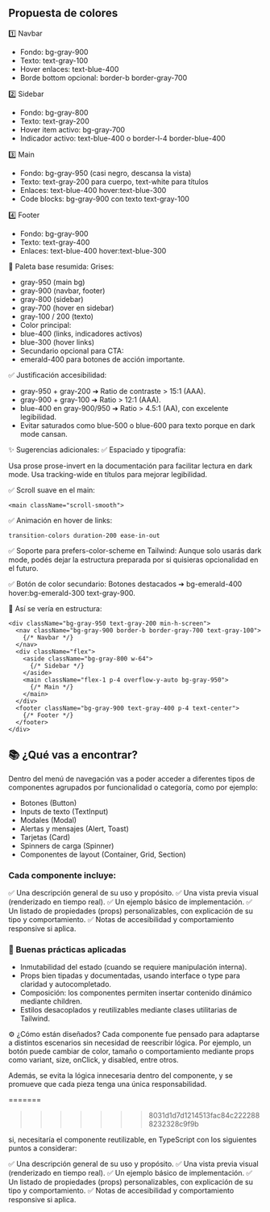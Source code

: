 ## Propuesta de colores   

1️⃣ Navbar
* Fondo: bg-gray-900
* Texto: text-gray-100
* Hover enlaces: text-blue-400
* Borde bottom opcional: border-b border-gray-700

2️⃣ Sidebar
* Fondo: bg-gray-800
* Texto: text-gray-200
* Hover item activo: bg-gray-700
* Indicador activo: text-blue-400 o border-l-4 border-blue-400

3️⃣ Main
* Fondo: bg-gray-950 (casi negro, descansa la vista)
* Texto: text-gray-200 para cuerpo, text-white para títulos
* Enlaces: text-blue-400 hover:text-blue-300
* Code blocks: bg-gray-900 con texto text-gray-100

4️⃣ Footer
* Fondo: bg-gray-900
* Texto: text-gray-400
* Enlaces: text-blue-400 hover:text-blue-300

🎨 Paleta base resumida:
Grises:
* gray-950 (main bg)
* gray-900 (navbar, footer)
* gray-800 (sidebar)
* gray-700 (hover en sidebar)
* gray-100 / 200 (texto)
* Color principal:
* blue-400 (links, indicadores activos)
* blue-300 (hover links)
* Secundario opcional para CTA:
* emerald-400 para botones de acción importante.

✅ Justificación accesibilidad:
* gray-950 + gray-200 ➔ Ratio de contraste > 15:1 (AAA).
* gray-900 + gray-100 ➔ Ratio > 12:1 (AAA).
* blue-400 en gray-900/950 ➔ Ratio > 4.5:1 (AA), con excelente legibilidad.
* Evitar saturados como blue-500 o blue-600 para texto porque en dark mode cansan.

✨ Sugerencias adicionales:
✅ Espaciado y tipografía:

Usa prose prose-invert en la documentación para facilitar lectura en dark mode.
Usa tracking-wide en títulos para mejorar legibilidad.

✅ Scroll suave en el main:

```tsx
<main className="scroll-smooth">
```   

✅ Animación en hover de links:   

```tsx
transition-colors duration-200 ease-in-out
```   

✅ Soporte para prefers-color-scheme en Tailwind:
Aunque solo usarás dark mode, podés dejar la estructura preparada por si quisieras opcionalidad en el futuro.

✅ Botón de color secundario:
Botones destacados ➔ bg-emerald-400 hover:bg-emerald-300 text-gray-900.

🎯 Así se vería en estructura:   

```tsx
<div className="bg-gray-950 text-gray-200 min-h-screen">
  <nav className="bg-gray-900 border-b border-gray-700 text-gray-100">
    {/* Navbar */}
  </nav>
  <div className="flex">
    <aside className="bg-gray-800 w-64">
      {/* Sidebar */}
    </aside>
    <main className="flex-1 p-4 overflow-y-auto bg-gray-950">
      {/* Main */}
    </main>
  </div>
  <footer className="bg-gray-900 text-gray-400 p-4 text-center">
    {/* Footer */}
  </footer>
</div>
```

## 📚 ¿Qué vas a encontrar?   

Dentro del menú de navegación vas a poder acceder a diferentes tipos de componentes agrupados por funcionalidad o categoría, como por ejemplo:

* Botones (Button)
* Inputs de texto (TextInput)
* Modales (Modal)
* Alertas y mensajes (Alert, Toast)
* Tarjetas (Card)
* Spinners de carga (Spinner)
* Componentes de layout (Container, Grid, Section)

### Cada componente incluye:

✅ Una descripción general de su uso y propósito.
✅ Una vista previa visual (renderizado en tiempo real).
✅ Un ejemplo básico de implementación.
✅ Un listado de propiedades (props) personalizables, con explicación de su tipo y comportamiento.
✅ Notas de accesibilidad y comportamiento responsive si aplica.

### 🔧 Buenas prácticas aplicadas   

* Inmutabilidad del estado (cuando se requiere manipulación interna).
* Props bien tipadas y documentadas, usando interface o type para claridad y autocompletado.
* Composición: los componentes permiten insertar contenido dinámico mediante children.
* Estilos desacoplados y reutilizables mediante clases utilitarias de Tailwind.

⚙️ ¿Cómo están diseñados?
Cada componente fue pensado para adaptarse a distintos escenarios sin necesidad de reescribir lógica. Por ejemplo, un botón puede cambiar de color, tamaño o comportamiento mediante props como variant, size, onClick, y disabled, entre otros.

Además, se evita la lógica innecesaria dentro del componente, y se promueve que cada pieza tenga una única responsabilidad.

=======
>>>>>>> 8031d1d7d1214513fac84c2222888232328c9f9b


si, necesitaría el componente reutilizable, en TypeScript con los siguientes puntos a considerar:

✅ Una descripción general de su uso y propósito.
✅ Una vista previa visual (renderizado en tiempo real).
✅ Un ejemplo básico de implementación.
✅ Un listado de propiedades (props) personalizables, con explicación de su tipo y comportamiento.
✅ Notas de accesibilidad y comportamiento responsive si aplica.